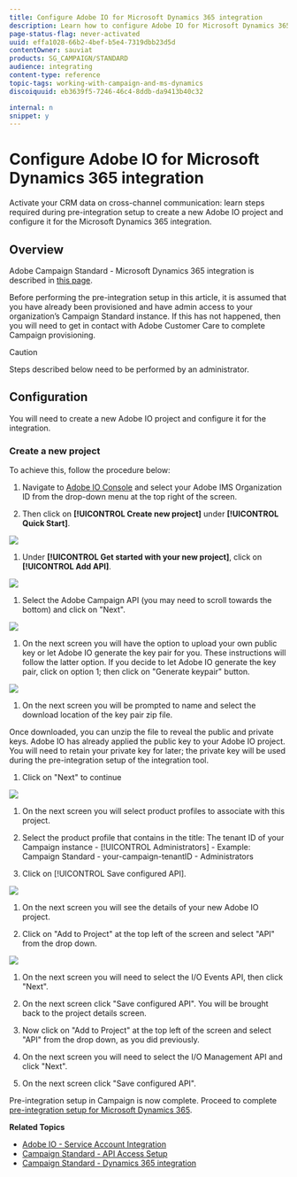 ```yaml
---
title: Configure Adobe IO for Microsoft Dynamics 365 integration
description: Learn how to configure Adobe IO for Microsoft Dynamics 365 integration.
page-status-flag: never-activated
uuid: effa1028-66b2-4bef-b5e4-7319dbb23d5d
contentOwner: sauviat
products: SG_CAMPAIGN/STANDARD
audience: integrating
content-type: reference
topic-tags: working-with-campaign-and-ms-dynamics
discoiquuid: eb3639f5-7246-46c4-8ddb-da9413b40c32

internal: n
snippet: y
---
```


# Configure Adobe IO for Microsoft Dynamics 365 integration

Activate your CRM data on cross-channel communication: learn steps required during pre-integration setup to create a new Adobe IO project and configure it for the Microsoft Dynamics 365 integration.

## Overview

Adobe Campaign Standard - Microsoft Dynamics 365 integration is described in [this page](../../integrating/using/working-with-campaign-standard-and-microsoft-dynamics-365.md).

Before performing the pre-integration setup in this article, it is assumed that you have already been provisioned and have admin access to your organization’s Campaign Standard instance.  If this has not happened, then you will need to get in contact with Adobe Customer Care to complete Campaign provisioning.

>[!CAUTION]
>
>Steps described below need to be performed by an administrator.

## Configuration

You will need to create a new Adobe IO project and configure it for the integration. 

### Create a new project

To achieve this, follow the procedure below:

1. Navigate to [Adobe IO Console](https://console.adobe.io/home#) and select your Adobe IMS Organization ID from the drop-down menu at the top right of the screen.

1. Then click on **[!UICONTROL Create new project]** under **[!UICONTROL Quick Start]**.

![](assets/adobeIO1.png)

1. Under **[!UICONTROL Get started with your new project]**, click on **[!UICONTROL Add API]**.

![](assets/adobeIO2.png)

1. Select the Adobe Campaign API (you may need to scroll towards the bottom) and click on "Next".

![](assets/adobeIO3.png)

1. On the next screen you will have the option to upload your own public key or let Adobe IO generate the key pair for you. These instructions will follow the latter option. If you decide to let Adobe IO generate the key pair, click on option 1; then click on "Generate keypair" button.

![](assets/adobeIO4.png)

1. On the next screen you will be prompted to name and select the download location of the key pair zip file.

Once downloaded, you can unzip the file to reveal the public and private keys. Adobe IO has already applied the public key to your Adobe IO project. You will need to retain your private key for later; the private key will be used during the pre-integration setup of the integration tool.

1. Click on "Next" to continue

![](assets/adobeIO5.png)

1. On the next screen you will select product profiles to associate with this project.

1. Select the product profile that contains in the title: The tenant ID of your Campaign instance - [!UICONTROL Administrators] - Example: Campaign Standard - your-campaign-tenantID - Administrators

1. Click on [!UICONTROL Save configured API].

![](assets/adobeIO6.png)

1. On the next screen you will see the details of your new Adobe IO project.

1. Click on "Add to Project" at the top left of the screen and select "API" from the drop down.

![](assets/adobeIO7.png)

1. On the next screen you will need to select the I/O Events API, then click "Next".

1. On the next screen click "Save configured API".  You will be brought back to the project details screen.

1. Now click on "Add to Project" at the top left of the screen and select "API" from the drop down, as you did previously.

1. On the next screen you will need to select the I/O Management API and click "Next".

1. On the next screen click "Save configured API".

Pre-integration setup in Campaign is now complete.  Proceed to complete [pre-integration setup for Microsoft Dynamics 365](../../integrating/using/configure-microsoft-dynamics-365-for-campaign-integration.md).

**Related Topics** 

* [Adobe IO - Service Account Integration](https://www.adobe.io/authentication/auth-methods.html#!AdobeDocs/adobeio-auth/master/AuthenticationOverview/ServiceAccountIntegration.md)
* [Campaign Standard - API Access Setup](https://docs.campaign.adobe.com/doc/standard/en/api/ACS_API.html#setting-up-api-access)
* [Campaign Standard - Dynamics 365 integration](../../integrating/using/configure-microsoft-dynamics-365-for-campaign-integration.md)
